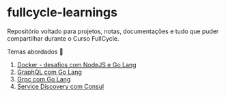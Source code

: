 # fullcycle-learnings

Repositório voltado para projetos, notas, documentações e tudo que puder compartilhar durante o Curso FullCycle.

Temas abordados :metal:

1. [Docker - desafios com NodeJS e Go Lang](https://github.com/gdlopes/fullcycle-learnings/tree/main/fullcycle-docker)
2. [GraphQL com Go Lang](https://github.com/gdlopes/fullcycle-learnings/tree/main/fullcycle-go-graphql-learning)
3. [Grpc com Go Lang](https://github.com/gdlopes/fullcycle-learnings/tree/main/fullcycle-grpc-learning)
4. [Service Discovery com Consul](https://github.com/gdlopes/fullcycle-learnings/tree/main/fullcycle-service-discovery-learning)
